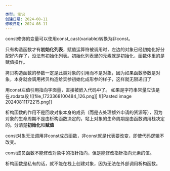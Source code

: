 ```yaml
---

类型: 笔记
创建日期: 2024-08-11
修改日期: 2024-08-11
---
```

const修饰的变量可以使用const_cast<T>(variable)转换为非const。

只有构造函数才有**初始化列表**，赋值运算符被调用时，左边的对象已经初始化好分配好内存了，没法有初始化列表。初始化列表里的元素就是初始化，函数体里的是赋值操作。

拷贝构造函数的参数一定是此类对象的引用而不是对象，因为如果函数参数是对象，本身就会调用拷贝构造给实参初始化成形参的样子，这样就无限递归了


用const左值引用指向字面量，直接被嵌入代码中了。
如果是字符串常量应该是在.rodata段
![[file_1723368100484_126.png]]
![[Pasted image 20240811172215.png]]

析构函数的作用不是回收对象本身的成员（而是去处理额外申请的资源等），因为对象的生命周期不是由析构函数决定的，站上对象的生命周期是由函数调用栈决定的。分清楚**初始化**和**赋值**

const对象无法调用非const成员函数，非const就是代表要改变，即使代码逻辑不改变。

const成员函数不能修改对象中的指针指向，但是能修改指针指向元素的值。

析构函数是私有的话，就不能在栈上创建对象，因为无法在外部调用析构函数。
